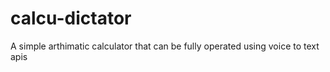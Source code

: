# calcu-dictator
A simple arthimatic calculator that can be fully operated using voice to text apis
